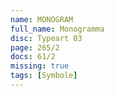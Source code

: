 ```yaml
---
name: MONOGRAM
full_name: Monogramma
disc: Typeart 03
page: 265/2
docs: 61/2
missing: true
tags: [Symbole]
---
```

